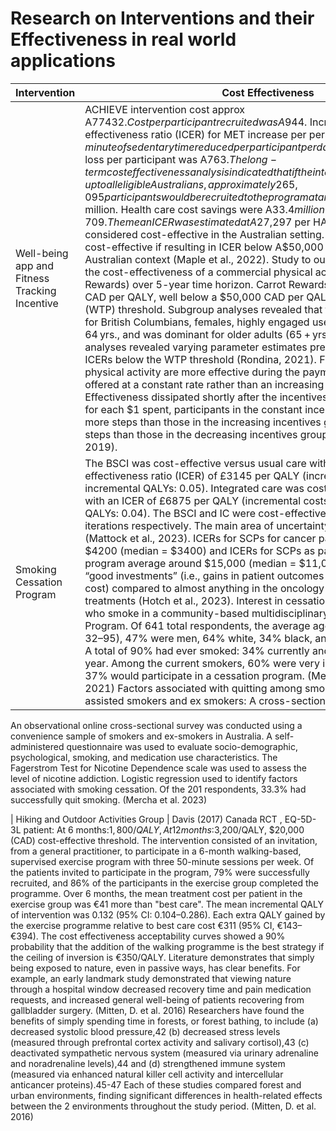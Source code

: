 # Research on Interventions and their Effectiveness in real world applications

| Intervention                                                   | Cost Effectiveness  |
|--------------------------------------------------------|----------------------------------------------------------------------------------------------------|
| Well-being app and Fitness Tracking Incentive 	| ACHIEVE intervention cost approx A$77432. Cost per participant recruited was A$944. Incremental Cost-effectiveness ratio (ICER) for MET increase per person per week was $0.61; minute of sedentary time reduced per participant per day was A$5.15 and BMI unit loss per participant was A$763. The long-term cost effectiveness analysis indicated that if the intervention was scaled-up to all eligible Australians, approximately 265,095 participants would be recruited to the program at an intervention cost of A$107.4 million. Health care cost savings were A$33.4 million. Total HALYs gained were 2,709. The mean ICER was estimated at A$27,297 per HALY gained which is considered cost-effective in the Australian setting. Intervention considered cost-effective if resulting in ICER below A$50,000 per HALY gained in Australian context (Maple et al., 2022). Study to our knowledge to examine the cost-effectiveness of a commercial physical activity app (Carrot Rewards) over 5-year time horizon. Carrot Rewards had an ICER of $11,113 CAD per QALY, well below a $50,000 CAD per QALY willingness-to-pay (WTP) threshold. Subgroup analyses revealed that the app had lower ICERs for British Columbians, females, highly engaged users, and adults aged 35-64 yrs., and was dominant for older adults (65 + yrs). Probabilistic sensitivity analyses revealed varying parameter estimates predominantly resulted in ICERs below the WTP threshold (Rondina, 2021). Financial incentives for physical activity are more effective during the payment period when they are offered at a constant rate rather than an increasing or decreasing rate. Effectiveness dissipated shortly after the incentives were removed. Overall, for each $1 spent, participants in the constant incentives group logged 475.4 more steps than those in the increasing incentives group and 429.3 more steps than those in the decreasing incentives group (Chethan Bachireddy, 2019).
| Smoking Cessation Program 	| The BSCI was cost-effective versus usual care with an incremental cost-effectiveness ratio (ICER) of £3145 per QALY (incremental costs: £165; incremental QALYs: 0.05). Integrated care was cost-effective versus SCC with an ICER of £6875 per QALY (incremental costs: £292; incremental QALYs: 0.04). The BSCI and IC were cost-effective in 89% and 83% of PSA iterations respectively. The main area of uncertainty related to relapse rates (Mattock et al., 2023). ICERs for SCPs for cancer patients average around $4200 (median = $3400) and ICERs for SCPs as part of a cancer screening program average around $15,000 (median = $11,000). These are incredibly “good investments” (i.e., gains in patient outcomes for relatively low extra cost) compared to almost anything in the oncology portfolio, especially new treatments (Hotch et al., 2023). Interest in cessation treatment among people who smoke in a community-based multidisciplinary Thoracic Oncology Program. Of 641 total respondents, the average age was 69 years (range: 32–95), 47% were men, 64% white, 34% black, and 17% college graduates. A total of 90% had ever smoked: 34% currently and 25% quit within the past year. Among the current smokers, 60% were very interested in quitting and 37% would participate in a cessation program. (Meadows Taylor, M. et al. 2021) Factors associated with quitting among smoking cessation medication assisted smokers and ex smokers: A cross-sectional study in Australia
An observational online cross-sectional survey was conducted using a convenience sample of smokers and ex-smokers in Australia. A self-administered questionnaire was used to evaluate socio-demographic, psychological, smoking, and medication use characteristics. The Fagerstrom Test for Nicotine Dependence scale was used to assess the level of nicotine addiction. Logistic regression used to identify factors associated with smoking cessation. Of the 201 respondents, 33.3% had successfully quit smoking. (Mercha et al. 2023)

| Hiking and Outdoor Activities Group 	| Davis (2017) Canada RCT , EQ-5D-3L patient: At 6 months:$1,800/QALY, At 12 months:$3,200/QALY, $20,000 (CAD) cost-effective threshold. The intervention consisted of an invitation, from a general practitioner, to participate in a 6-month walking-based, supervised exercise program with three 50-minute sessions per week. Of the patients invited to participate in the program, 79% were successfully recruited, and 86% of the participants in the exercise group completed the programme. Over 6 months, the mean treatment cost per patient in the exercise group was €41 more than "best care". The mean incremental QALY of intervention was 0.132 (95% CI: 0.104–0.286). Each extra QALY gained by the exercise programme relative to best care cost €311 (95% CI, €143–€394). The cost effectiveness acceptability curves showed a 90% probability that the addition of the walking programme is the best strategy if the ceiling of inversion is €350/QALY. Literature demonstrates that simply being exposed to nature, even in passive ways, has clear benefits. For example, an early landmark study demonstrated that viewing nature through a hospital window decreased recovery time and pain medication requests, and increased general well-being of patients recovering from gallbladder surgery. (Mitten, D. et al. 2016) Researchers have found the benefits of simply spending time in forests, or forest bathing, to include (a) decreased systolic blood pressure,42 (b) decreased stress levels (measured through prefrontal cortex activity and salivary cortisol),43 (c) deactivated sympathetic nervous system (measured via urinary adrenaline and noradrenaline levels),44 and (d) strengthened immune system (measured via enhanced natural killer cell activity and intercellular anticancer proteins).45-47 Each of these studies compared forest and urban environments, finding significant differences in health-related effects between the 2 environments throughout the study period. (Mitten, D. et al. 2016)



